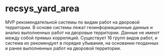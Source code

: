 # recsys_yard_area
MVP рекомендательной системы по видам работ на дворовой территории. 
В основе системы лежат геоинформационные данные и анализ выполненных работ на дворовые территории. 
Данные не имеют между собой прямых корреляций. 
Существует 16 групп видов работ, и система их рекомендует в порядке убывания, на основании геоданных и ранее выполненных работ на дворовой территории.
